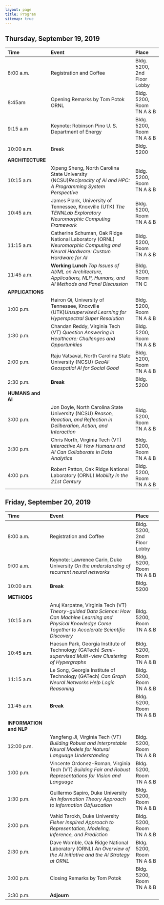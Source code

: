 ```yaml
---
layout: page
title: Program
sitemap: true
---
```

## Thursday, September 19, 2019

|Time    | Event    | Place  |
|:------  | :-----     | :----- |
|8:00 a.m. | Registration and Coffee |	Bldg. 5200, 2nd Floor Lobby |
|8:45am | Opening Remarks by Tom Potok ORNL | Bldg. 5200, Room TN A & B |
|9:15 a.m |	Keynote:  Robinson Pino U. S. Department of Energy  | Bldg. 5200, Room TN A & B |
| 10:00 a.m.| Break |	Bldg. 5200 |
|**ARCHITECTURE**|||
| 10:15 a.m.| Xipeng Sheng, North Carolina State University (NCSU)_Reciprocity of AI and HPC:  A Programming System Perspective_ | Bldg. 5200, Room TN A & B |
| 10:45 a.m. | James Plank, University of Tennessee, Knoxville (UTK) *The TENNLab Exploratory Neuromorphic Computing Framework* | Bldg. 5200, Room TN A & B |
| 11:15 a.m. | Catherine Schuman, Oak Ridge National Laboratory (ORNL) *Neuromorphic Computing and Neural Hardware: Custom Hardware for AI* | Bldg. 5200, Room TN A & B | 
| 11:45 a.m. | **Working Lunch** *Top Issues of AI/ML on Architecture, Applications, NLP, Humans, and AI Methods and Panel Discussion* | Bldg. 5200, Room TN C |
|**APPLICATIONS**|||
|1:00 p.m.| Hairon Qi, University of Tennessee, Knoxville (UTK)*Unsupervised Learning for Hyperspectral Super Resolution* |Bldg. 5200, Room TN A & B|
|1:30 p.m.|Chandan Reddy, Virginia Tech (VT) *Question Answering in Healthcare:  Challenges and Opportunities* | Bldg. 5200, Room TN A & B|
|2:00 p.m.|Raju Vatsavai, North Carolina State University (NCSU) *GeoAI:  Geospatial AI for Social Good* |Bldg. 5200, Room TN A & B
|2:30 p.m.|	**Break**	| Bldg. 5200 |
|**HUMANS and AI**|||
|3:00 p.m.| Jon Doyle, North Carolina State University (NCSU) *Reason, Reaction, and Reflection in Deliberation, Action, and Interaction* |Bldg. 5200, Room TN A & B|
|3:30 p.m.| Chris North, Virginia Tech (VT) *Interactive AI:  How Humans and AI Can Collaborate in Data Analytics*|Bldg. 5200, Room TN A & B|
|4:00 p.m.|Robert Patton, Oak Ridge National Laboratory (ORNL) *Mobility in the 21st Century* |Bldg. 5200, Room TN A & B|

## Friday, September 20, 2019

|Time    | Event    | Place  |
|:------  | :-----     | :----- |
|8:00 a.m.| Registration and Coffee | Bldg. 5200, 2nd Floor Lobby| 
|9:00 a.m. | Keynote:  Lawrence Carin, Duke University *On the understanding of recurrent neural networks*|Bldg. 5200, Room TN A & B|
|10:00 a.m.| **Break**	|Bldg. 5200|
|**METHODS**|||
|10:15 a.m.|Anuj Karpatne, Virginia Tech (VT) *Theory-guided Data Science:  How Can Machine Learning and Physical Knowledge Come Together to Accelerate Scientific Discovery* |Bldg. 5200, Room TN A & B|
|10:45 a.m.|Haesun Park, Georgia Institute of Technology (GATech) *Semi-supervised Multi-view Clustering of Hypergraphs* |Bldg. 5200, Room TN A & B|
|11:15 a.m.| Le Song, Georgia Institute of Technology (GATech) *Can Graph Neural Networks Help Logic Reasoning*|Bldg. 5200, Room TN A & B|
|11:45 a.m.| **Break**	|Bldg. 5200, Room TN A & B|
|**INFORMATION and NLP**|||
|12:00 p.m.|Yangfeng Ji, Virginia Tech (VT) *Building Robust and Interpretable Neural Models for Natural Language Understanding* |Bldg. 5200, Room TN A & B|
|1:00 p.m.|Vincente Ordonez-Roman, Virginia Tech (VT) *Building Fair and Robust Representations for Vision and Language* |Bldg. 5200, Room TN A & B|
|1:30 p.m.|Guillermo Sapiro, Duke University *An Information Theory Approach to Information Obfuscation*|Bldg. 5200, Room TN A & B|
|2:00 p.m.| Vahid Tarokh, Duke University *Fisher Inspired Approach to Representation, Modeling, Inference, and Prediction* |Bldg. 5200, Room TN A & B|
|2:30 p.m.| Dave Womble, Oak Ridge National Laboratory (ORNL) *An Overview of the AI Initiative and the AI Strategy at ORNL* |Bldg. 5200, Room TN A & B|
|3:00 p.m.| Closing Remarks by Tom Potok| Bldg. 5200, Room TN A & B|
|3:30 p.m.| **Adjourn** ||

